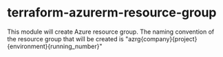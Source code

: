 # terraform-azurerm-resource-group
This module will create Azure resource group. 
The naming convention of the resource group that will be created is "azrg{company}{project}{environment}{running_number}"